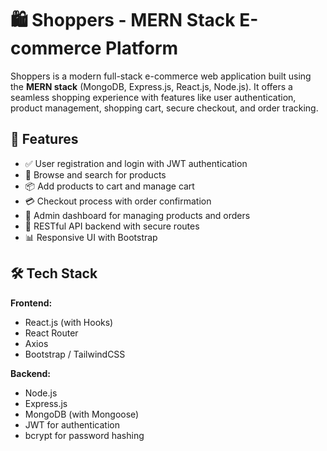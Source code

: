 # 🛍️ Shoppers - MERN Stack E-commerce Platform

Shoppers is a modern full-stack e-commerce web application built using the **MERN stack** (MongoDB, Express.js, React.js, Node.js). It offers a seamless shopping experience with features like user authentication, product management, shopping cart, secure checkout, and order tracking.

## 🚀 Features

- ✅ User registration and login with JWT authentication
- 🛒 Browse and search for products
- 📦 Add products to cart and manage cart
- 💳 Checkout process with order confirmation
- 🧾 Admin dashboard for managing products and orders
- 📁 RESTful API backend with secure routes
- 📊 Responsive UI with Bootstrap

## 🛠️ Tech Stack

**Frontend:**
- React.js (with Hooks)
- React Router
- Axios
- Bootstrap / TailwindCSS

**Backend:**
- Node.js
- Express.js
- MongoDB (with Mongoose)
- JWT for authentication
- bcrypt for password hashing


